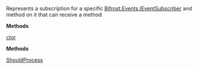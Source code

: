 Represents a subscription for a specific [Bifrost.Events.IEventSubscriber](Bifrost.Events.IEventSubscriber) and method on it that can receive a method

**Methods**

[ctor](Bifrost.Events.EventSubscription.ctor)


**Methods**

[ShouldProcess](Bifrost.Events.EventSubscription.ShouldProcess)
